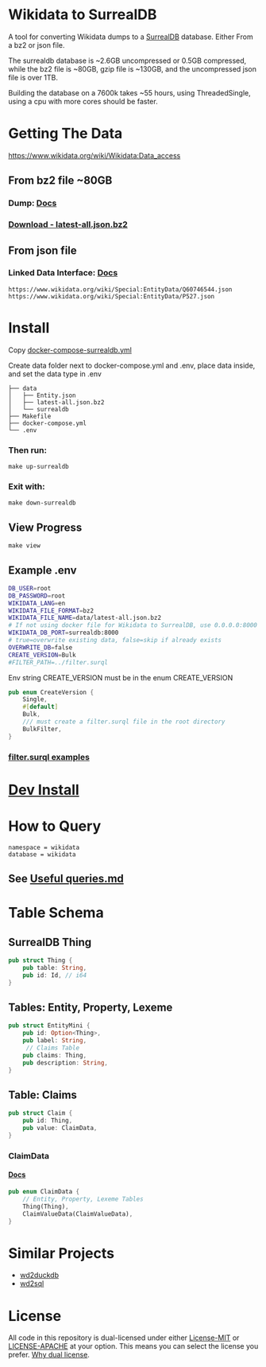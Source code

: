 # Wikidata to SurrealDB
A tool for converting Wikidata dumps to a [SurrealDB](https://surrealdb.com/) database. Either From a bz2 or json file. 

The surrealdb database is ~2.6GB uncompressed or 0.5GB compressed, while the bz2 file is ~80GB, gzip file is ~130GB, and the uncompressed json file is over 1TB.

Building the database on a 7600k takes ~55 hours, using ThreadedSingle, using a cpu with more cores should be faster.

# Getting The Data
https://www.wikidata.org/wiki/Wikidata:Data_access

## From bz2 file ~80GB
### Dump: [Docs](https://www.wikidata.org/wiki/Wikidata:Database_download)
### [Download - latest-all.json.bz2](https://dumps.wikimedia.org/wikidatawiki/entities/latest-all.json.bz2)

## From json file
### Linked Data Interface: [Docs](https://www.wikidata.org/wiki/Wikidata:Data_access#Linked_Data_Interface_(URI)) 
```
https://www.wikidata.org/wiki/Special:EntityData/Q60746544.json
https://www.wikidata.org/wiki/Special:EntityData/P527.json
```

# Install
Copy [docker-compose-surrealdb.yml](./docker-compose-surrealdb.yml)

Create data folder next to docker-compose.yml and .env, place data inside, and set the data type in .env   
```
├── data
│   ├── Entity.json
│   ├── latest-all.json.bz2
│   └── surrealdb
├── Makefile
├── docker-compose.yml
└── .env
```

### Then run:
`make up-surrealdb`

### Exit with:
`make down-surrealdb`

## View Progress
`make view`

## Example .env
```bash
DB_USER=root
DB_PASSWORD=root
WIKIDATA_LANG=en
WIKIDATA_FILE_FORMAT=bz2
WIKIDATA_FILE_NAME=data/latest-all.json.bz2
# If not using docker file for Wikidata to SurrealDB, use 0.0.0.0:8000
WIKIDATA_DB_PORT=surrealdb:8000
# true=overwrite existing data, false=skip if already exists
OVERWRITE_DB=false
CREATE_VERSION=Bulk
#FILTER_PATH=../filter.surql
```

Env string CREATE_VERSION must be in the enum CREATE_VERSION
```rust
pub enum CreateVersion {
    Single,
    #[default]
    Bulk,
    /// must create a filter.surql file in the root directory
    BulkFilter,
}
```

### [filter.surql examples](./Useful%20queries.md#filter.surql-examples)

# [Dev Install](./CONTRIBUTING.md#dev-install)

# How to Query
```
namespace = wikidata
database = wikidata
```

## See [Useful queries.md](./Useful%20queries.md)

# Table Schema
## SurrealDB Thing
```rust
pub struct Thing {
    pub table: String,
    pub id: Id, // i64
}
```

## Tables: Entity, Property, Lexeme
```rust
pub struct EntityMini {
    pub id: Option<Thing>,
    pub label: String,
     // Claims Table
    pub claims: Thing,
    pub description: String,
}
```

## Table: Claims
```rust
pub struct Claim {
    pub id: Thing,
    pub value: ClaimData,
}
```

### ClaimData
#### [Docs](https://docs.rs/wikidata/0.3.1/wikidata/enum.ClaimValueData.html)
```rust
pub enum ClaimData {
    // Entity, Property, Lexeme Tables
    Thing(Thing), 
    ClaimValueData(ClaimValueData),
}
```

# Similar Projects
- [wd2duckdb](https://github.com/weso/wd2duckdb)
- [wd2sql](https://github.com/p-e-w/wd2sql)

# License
All code in this repository is dual-licensed under either [License-MIT](./LICENSE-MIT) or [LICENSE-APACHE](./LICENSE-Apache) at your option. This means you can select the license you prefer. [Why dual license](https://github.com/bevyengine/bevy/issues/2373).
